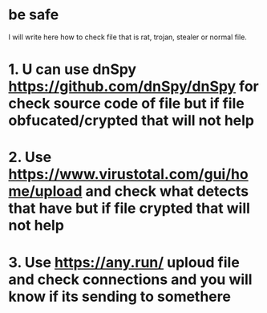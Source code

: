 # be safe
I will write here how to check file that is rat, trojan, stealer or normal file.
# 1. U can use dnSpy https://github.com/dnSpy/dnSpy for check source code of file but if file obfucated/crypted that will not help
# 2. Use https://www.virustotal.com/gui/home/upload and check what detects that have but if file crypted that will not help
# 3. Use https://any.run/ uploud file and check connections and you will know if its sending to somethere
